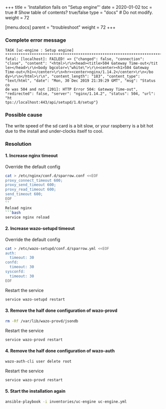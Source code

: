 +++
title = 'Installation fails on "Setup engine"'
date = 2020-01-02
toc = true  # Show table of contents? true/false
type = "docs"  # Do not modify.
weight = 72

[menu.docs]
  parent = "troubleshoot"
  weight = 72
+++
### Complete error message
```
TASK [uc-engine : Setup engine] *****************************************************************************************************
fatal: [localhost]: FAILED! => {"changed": false, "connection": "close", "content": "<html>\r\n<head><title>504 Gateway Time-out</tit
le></head>\r\n<body bgcolor=\"white\">\r\n<center><h1>504 Gateway Time-out</h1></center>\r\n<hr><center>nginx/1.14.2</center>\r\n</bo
dy>\r\n</html>\r\n", "content_length": "183", "content_type": "text/html", "date": "Mon, 30 Dec 2019 21:39:29 GMT", "msg": "Status co
de was 504 and not [201]: HTTP Error 504: Gateway Time-out", "redirected": false, "server": "nginx/1.14.2", "status": 504, "url": "ht
tps://localhost:443/api/setupd/1.0/setup"}
```
### Possible cause
The write speed of the sd card is a bit slow, or your raspberry is a bit hot due to the install and under-clocks itself to cool.

### Resolution
#### 1. Increase nginx timeout

Override the default config
```bash
cat > /etc/nginx/conf.d/sparrow.conf <<EOF
proxy_connect_timeout 600;
proxy_send_timeout 600;
proxy_read_timeout 600;
send_timeout 600;
EOF
``
Reload nginx
```bash
service nginx reload
```

#### 2. Increase wazo-setupd timeout

Override the default config
```bash
cat > /etc/wazo-setupd/conf.d/sparrow.yml <<EOF
auth:
  timeout: 30
confd:
  timeout: 30
sysconfd:
  timeout: 30
EOF
```
Restart the service
```bash
service wazo-setupd restart
```
#### 3. Remove the half done configuration of wazo-provd
```bash
rm -Rf /var/lib/wazo-provd/jsondb
```
Restart the service
```bash
service wazo-provd restart
```
#### 4. Remove the half done configuration of wazo-auth
```bash
wazo-auth-cli user delete root
```
Restart the service
```bash
service wazo-provd restart
```
#### 5. Start the installation again
```bash
ansible-playbook -i inventories/uc-engine uc-engine.yml
```
